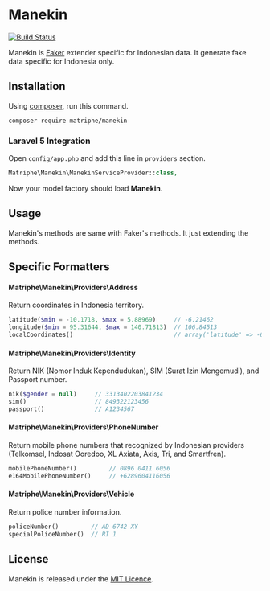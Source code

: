 # Manekin

[![Build Status](https://travis-ci.org/matriphe/manekin.svg?branch=master)](https://travis-ci.org/matriphe/manekin)

Manekin is [Faker](https://github.com/fzaninotto/Faker) extender specific for Indonesian data. It generate fake data specific for Indonesia only.

## Installation

Using [composer](https://getcomposer.org/), run this command.

```console
composer require matriphe/manekin
```

### Laravel 5 Integration

Open `config/app.php` and add this line in `providers` section.

```php
Matriphe\Manekin\ManekinServiceProvider::class,
```

Now your model factory should load **Manekin**.

## Usage

Manekin's methods are same with Faker's methods. It just extending the methods.

## Specific Formatters

#### Matriphe\Manekin\Providers\Address

Return coordinates in Indonesia territory. 

```php
latitude($min = -10.1718, $max = 5.88969)     // -6.21462
longitude($min = 95.31644, $max = 140.71813)  // 106.84513
localCoordinates()                            // array('latitude' => -6.21462, 'longitude' => 106.84513)
```

#### Matriphe\Manekin\Providers\Identity

Return NIK (Nomor Induk Kependudukan), SIM (Surat Izin Mengemudi), and Passport number.

```php
nik($gender = null)     // 3313402203841234
sim()                   // 849322123456
passport()              // A1234567
```

#### Matriphe\Manekin\Providers\PhoneNumber

Return mobile phone numbers that recognized by Indonesian providers (Telkomsel, Indosat Ooredoo, XL Axiata, Axis, Tri, and Smartfren).

```php
mobilePhoneNumber()         // 0896 0411 6056
e164MobilePhoneNumber()     // +6289604116056
```

#### Matriphe\Manekin\Providers\Vehicle

Return police number information.

```php
policeNumber()         // AD 6742 XY
specialPoliceNumber()  // RI 1
```

## License

Manekin is released under the [MIT Licence](LICENSE.md).